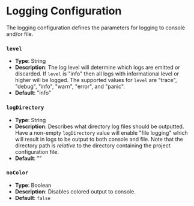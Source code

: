 # Logging Configuration

The logging configuration defines the parameters for logging to console and/or file.

### `level`

- **Type**: String
- **Description**: The log level will determine which logs are emitted or discarded. If `level` is "info" then all logs
  with informational level or higher will be logged. The supported values for `level` are "trace", "debug", "info", "warn", "error",
  and "panic".
- **Default**: "info"

### `logDirectory`

- **Type**: String
- **Description**: Describes what directory log files should be outputted. Have a non-empty `logDirectory` value will
  enable "file logging" which will result in logs to be output to both console and file. Note that the directory path is
  _relative_ to the directory containing the project configuration file.
- **Default**: ""

### `noColor`

- **Type**: Boolean
- **Description**: Disables colored output to console.
- **Default**: `false`
